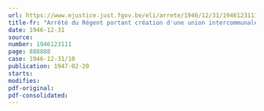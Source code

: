 ```yaml
---
url: https://www.ejustice.just.fgov.be/eli/arrete/1946/12/31/1946123111/justel
title-fr: "Arrêté du Régent portant création d'une union intercommunale des commissions d'assistance publique de l'agglomération bruxelloise"
date: 1946-12-31
source:
number: 1946123111
page: 888888
case: 1946-12-31/10
publication: 1947-02-20
starts:
modifies:
pdf-original:
pdf-consolidated:
---
```



